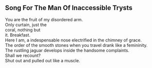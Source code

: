 Song For The Man Of Inaccessible Trysts
---------------------------------------
You are the fruit of my disordered arm.  
Only curtain, just the  
coral, nothing but  
it. Breakfast.  
Here I am, a indespensable nose electrified in the chimney of grace.  
The order of the smooth stones when you travel drank like a femininity.  
The rustling jaguar develops inside the handsome complaints.  
Shall we recount?  
Shut out and pulled out like a muscle.  
